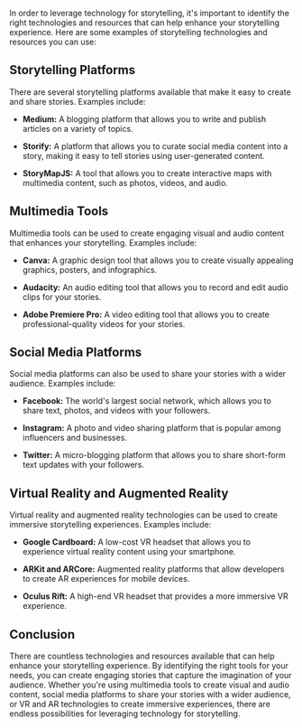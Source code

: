 
In order to leverage technology for storytelling, it's important to identify the right technologies and resources that can help enhance your storytelling experience. Here are some examples of storytelling technologies and resources you can use:

Storytelling Platforms
----------------------

There are several storytelling platforms available that make it easy to create and share stories. Examples include:

* **Medium:** A blogging platform that allows you to write and publish articles on a variety of topics.

* **Storify:** A platform that allows you to curate social media content into a story, making it easy to tell stories using user-generated content.

* **StoryMapJS:** A tool that allows you to create interactive maps with multimedia content, such as photos, videos, and audio.

Multimedia Tools
----------------

Multimedia tools can be used to create engaging visual and audio content that enhances your storytelling. Examples include:

* **Canva:** A graphic design tool that allows you to create visually appealing graphics, posters, and infographics.

* **Audacity:** An audio editing tool that allows you to record and edit audio clips for your stories.

* **Adobe Premiere Pro:** A video editing tool that allows you to create professional-quality videos for your stories.

Social Media Platforms
----------------------

Social media platforms can also be used to share your stories with a wider audience. Examples include:

* **Facebook:** The world's largest social network, which allows you to share text, photos, and videos with your followers.

* **Instagram:** A photo and video sharing platform that is popular among influencers and businesses.

* **Twitter:** A micro-blogging platform that allows you to share short-form text updates with your followers.

Virtual Reality and Augmented Reality
-------------------------------------

Virtual reality and augmented reality technologies can be used to create immersive storytelling experiences. Examples include:

* **Google Cardboard:** A low-cost VR headset that allows you to experience virtual reality content using your smartphone.

* **ARKit and ARCore:** Augmented reality platforms that allow developers to create AR experiences for mobile devices.

* **Oculus Rift:** A high-end VR headset that provides a more immersive VR experience.

Conclusion
----------

There are countless technologies and resources available that can help enhance your storytelling experience. By identifying the right tools for your needs, you can create engaging stories that capture the imagination of your audience. Whether you're using multimedia tools to create visual and audio content, social media platforms to share your stories with a wider audience, or VR and AR technologies to create immersive experiences, there are endless possibilities for leveraging technology for storytelling.

